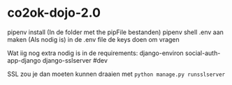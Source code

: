 # co2ok-dojo-2.0

pipenv install (In de folder met the pipFile bestanden)
pipenv shell
.env aan maken (Als nodig is)
in de .env file de keys doen om vragen

Wat iig nog extra nodig is in de requirements:
django-environ social-auth-app-django
django-sslserver #dev

SSL zou je dan moeten kunnen draaien met
`python manage.py runsslserver`

